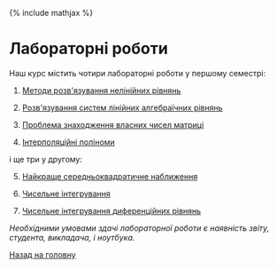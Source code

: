 {% include mathjax %}

# Лабораторні роботи

Наш курс містить чотири лабораторні роботи у першому семестрі:

1. [Методи розв'язування нелінійних рівнянь](1/README.md)

2. [Розв'язування систем лінійних алгебраїчних рівнянь](2/README.md)

3. [Проблема знаходження власних чисел матриці](3/README.md)

4. [Інтерполяційні поліноми](4/README.md)

і ще три у другому:

5. [Найкраще середньоквадратичне наближення](5/README.md)

6. [Чисельне інтегрування](6/README.md)

7. [Чисельне інтегрування диференційних рівнянь](7/README.md)

_Необхідними умовами здачі лабораторної роботи є наявність звіту, студента, викладача, і ноутбука._

[Назад на головну](../README.md)